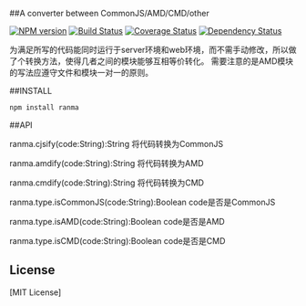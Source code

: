 ##A converter between CommonJS/AMD/CMD/other

[![NPM version](https://badge.fury.io/js/ranma.png)](https://npmjs.org/package/ranma)
[![Build Status](https://travis-ci.org/army8735/ranma.svg?branch=master)](https://travis-ci.org/army8735/ranma)
[![Coverage Status](https://coveralls.io/repos/army8735/ranma/badge.png)](https://coveralls.io/r/army8735/ranma)
[![Dependency Status](https://david-dm.org/army8735/ranma.png)](https://david-dm.org/army8735/ranma)

为满足所写的代码能同时运行于server环境和web环境，而不需手动修改，所以做了个转换方法，使得几者之间的模块能够互相等价转化。
需要注意的是AMD模块的写法应遵守文件和模块一对一的原则。

##INSTALL

```js
npm install ranma
```

##API

ranma.cjsify(code:String):String
将代码转换为CommonJS

ranma.amdify(code:String):String
将代码转换为AMD

ranma.cmdify(code:String):String
将代码转换为CMD

ranma.type.isCommonJS(code:String):Boolean
code是否是CommonJS

ranma.type.isAMD(code:String):Boolean
code是否是AMD

ranma.type.isCMD(code:String):Boolean
code是否是CMD

## License

[MIT License]